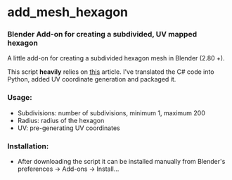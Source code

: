 # add_mesh_hexagon

### Blender Add-on for creating a subdivided, UV mapped hexagon

A little add-on for creating a subdivided hexagon mesh in Blender (2.80 +). 

This script **heavily** relies on [this](http://www.voidinspace.com/2014/07/project-twa-part-1-generating-a-hexagonal-tile-and-its-triangular-grid/) article. I've translated the C# code into Python, added UV coordinate generation and packaged it.

### Usage:
- Subdivisions: number of subdivisions, minimum 1, maximum 200
- Radius: radius of the hexagon
- UV: pre-generating UV coordinates

### Installation:
- After downloading the script it can be installed manually from Blender's preferences -> Add-ons -> Install...
